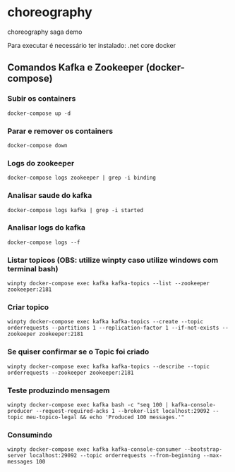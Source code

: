 # choreography
choreography saga demo

Para executar é necessário ter instalado:
.net core
docker 


## Comandos Kafka e Zookeeper (docker-compose)
### Subir os containers
    docker-compose up -d
### Parar e remover os containers
    docker-compose down
### Logs do zookeeper
    docker-compose logs zookeeper | grep -i binding
### Analisar saude do kafka
    docker-compose logs kafka | grep -i started
### Analisar logs do kafka
    docker-compose logs --f
### Listar topicos (OBS: utilize winpty caso utilize windows com terminal bash)
    winpty docker-compose exec kafka kafka-topics --list --zookeeper zookeeper:2181
### Criar topico
    winpty docker-compose exec kafka kafka-topics --create --topic orderrequests --partitions 1 --replication-factor 1 --if-not-exists --zookeeper zookeeper:2181
### Se quiser confirmar se o Topic foi criado
    winpty docker-compose exec kafka kafka-topics --describe --topic orderrequests --zookeeper zookeeper:2181
### Teste produzindo mensagem
    winpty docker-compose exec kafka bash -c "seq 100 | kafka-console-producer --request-required-acks 1 --broker-list localhost:29092 --topic meu-topico-legal && echo 'Produced 100 messages.'"
### Consumindo 
    winpty docker-compose exec kafka kafka-console-consumer --bootstrap-server localhost:29092 --topic orderrequests --from-beginning --max-messages 100

